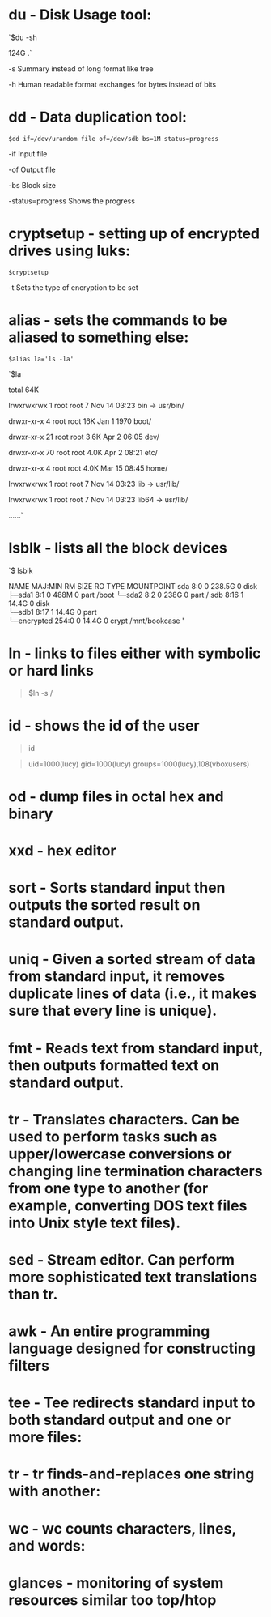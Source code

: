 
# du - Disk Usage tool:


 `$du -sh
  
   124G	.`

  -s Summary instead of long format like tree
  
  -h Human readable format exchanges for bytes instead of bits
  
# dd - Data duplication tool:

  `$dd if=/dev/urandom file of=/dev/sdb bs=1M status=progress`
  
  -if Input file
  
  -of Output file
  
  -bs Block size 
  
  -status=progress Shows the progress
 
# cryptsetup - setting up of encrypted drives using luks:

`$cryptsetup`

 -t Sets the type of encryption to be set

# alias - sets the commands to be aliased to something else:

`$alias la='ls -la'`
  
`$la
  
total 64K

lrwxrwxrwx   1 root root    7 Nov 14 03:23 bin -> usr/bin/

drwxr-xr-x   4 root root  16K Jan  1  1970 boot/

drwxr-xr-x  21 root root 3.6K Apr  2 06:05 dev/

drwxr-xr-x  70 root root 4.0K Apr  2 08:21 etc/

drwxr-xr-x   4 root root 4.0K Mar 15 08:45 home/

lrwxrwxrwx   1 root root    7 Nov 14 03:23 lib -> usr/lib/

lrwxrwxrwx   1 root root    7 Nov 14 03:23 lib64 -> usr/lib/

......`

  
# lsblk - lists all the block devices

 `$ lsblk
 
 NAME          MAJ:MIN RM   SIZE RO TYPE  MOUNTPOINT
sda             8:0    0 238.5G  0 disk  
├─sda1          8:1    0   488M  0 part  /boot
└─sda2          8:2    0   238G  0 part  /
sdb             8:16   1  14.4G  0 disk  
└─sdb1          8:17   1  14.4G  0 part  
  └─encrypted 254:0    0  14.4G  0 crypt /mnt/bookcase
'

# ln - links to files either with symbolic or hard links

  > $ln -s /
   
# id - shows the id of the user

 > id
 
> uid=1000(lucy) gid=1000(lucy) groups=1000(lucy),108(vboxusers)


# od - dump files in octal hex and binary

# xxd - hex editor 
  
# sort - Sorts standard input then outputs the sorted result on standard output.

# uniq - Given a sorted stream of data from standard input, it removes duplicate lines of data (i.e., it makes sure that every line is unique).

# fmt - Reads text from standard input, then outputs formatted text on standard output.

# tr - Translates characters. Can be used to perform tasks such as upper/lowercase conversions or changing line termination characters from one type to another (for example, converting DOS text files into Unix style text files).

# sed - Stream editor. Can perform more sophisticated text translations than tr.

# awk - An entire programming language designed for constructing filters

# tee - Tee redirects standard input to both standard output and one or more files:

# tr - tr finds-and-replaces one string with another:

# wc - wc counts characters, lines, and words: 

# glances - monitoring of system resources similar too top/htop
